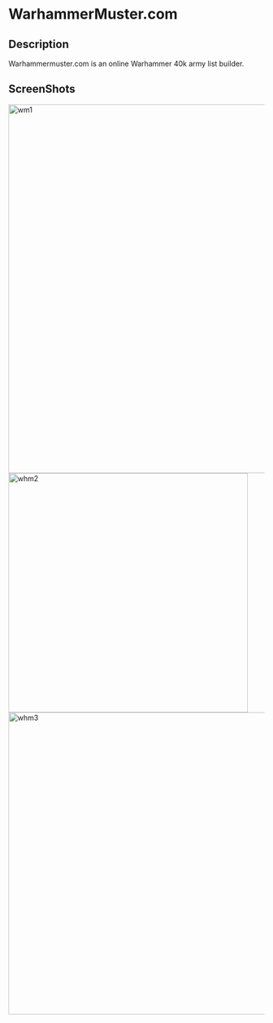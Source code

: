 # WarhammerMuster.com
## Description
Warhammermuster.com is an online Warhammer 40k army list builder. 
## ScreenShots
<img width="726" alt="wm1" src="https://github.com/ArmadaDev25/WarhammerListBuilderApp/assets/119649188/e3a2d3cf-c785-47c1-81f5-ceb19f51d9bf">

<img width="471" alt="whm2" src="https://github.com/ArmadaDev25/WarhammerListBuilderApp/assets/119649188/6f0d9299-c72f-4ab5-aec7-ad6a62a710b3">

<img width="595" alt="whm3" src="https://github.com/ArmadaDev25/WarhammerListBuilderApp/assets/119649188/b33a9aa1-af4d-4c16-bc79-fa98ac5e14a4">
